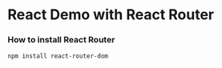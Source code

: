 # React Demo with React Router

### How to install React Router
```bash
npm install react-router-dom
```